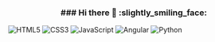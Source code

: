 
<h3 align='center'> ### Hi there 👋 :slightly_smiling_face:</h3>

![HTML5](https://img.shields.io/badge/html5-%23E34F26.svg?style=for-the-badge&logo=html5&logoColor=white)
![CSS3](https://img.shields.io/badge/css3-%231572B6.svg?style=for-the-badge&logo=css3&logoColor=white)
![JavaScript](https://img.shields.io/badge/javascript-%23323330.svg?style=for-the-badge&logo=javascript&logoColor=%23F7DF1E)
![Angular]([https://img.shields.io/badge/react-%2320232a.svg?style=for-the-badge&logo=react&logoColor=%2361DAFB](https://img.shields.io/badge/Angular-DD0031?style=for-the-badge&logo=angular&logoColor=white))
![Python](https://img.shields.io/badge/python-3670A0?style=for-the-badge&logo=python&logoColor=ffdd54)
<br>
<!--
**JustinePham/JustinePham** is a ✨ _special_ ✨ repository because its `README.md` (this file) appears on your GitHub profile.

Here are some ideas to get you started:

- 🔭 I’m currently working on ...
- 🌱 I’m currently learning ...
- 👯 I’m looking to collaborate on ...
- 🤔 I’m looking for help with ...
- 💬 Ask me about ...
- 📫 How to reach me: ...
- 😄 Pronouns: ...
- ⚡ Fun fact: ...
-->

